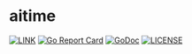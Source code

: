 # aitime

[![LINK](https://img.shields.io/badge/link-Github-%23FF4D5B.svg?style=flat-square)](https://github.com/aiio/aitime) 
[![Go Report Card](https://goreportcard.com/badge/github.com/aiio/aitime)](https://goreportcard.com/report/github.com/aiio/aitime)
[![GoDoc](https://godoc.org/github.com/aiio/aitime?status.svg)](https://godoc.org/github.com/aiio/aitime)
[![LICENSE](https://img.shields.io/badge/license-Anti%20996-blue.svg?style=flat-square)](https://github.com/996icu/996.ICU/blob/master/LICENSE)
